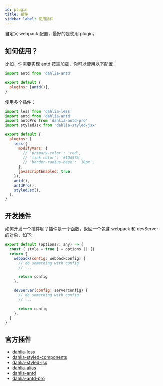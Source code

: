 ```yaml
---
id: plugin
title: 插件
sidebar_label: 使用插件
---
```


自定义 webpack 配置，最好的是使用 plugin。

## 如何使用？

比如，你需要实现 antd 按需加载，你可以使用以下配置：

```js
import antd from 'dahlia-antd'

export default {
  plugins: [antd()],
}
```

使用多个插件：

```js
import less from 'dahlia-less'
import antd from 'dahlia-antd'
import antdPro from 'dahlia-antd-pro'
import styledJsx from 'dahlia-styled-jsx'

export default {
  plugins: [
    less({
      modifyVars: {
        // 'primary-color': 'red',
        // 'link-color': '#1DA57A',
        // 'border-radius-base': '10px',
      },
      javascriptEnabled: true,
    }),
    antd(),
    antdPro(),
    styledJsx(),
  ],
}
```

## 开发插件

如何开发一个插件呢？插件是一个函数，返回一个包含 webpack 和 devServer 的对象，如下:

```js
export default (options?: any) => {
  const { style = true } = options || {}
  return {
    webpack(config: webpackConfig) {
      // do something with config
      // ...

      return config
    },

    devServer(config: serverConfig) {
      // do something with config
      // ...

      return config
    },
  }
}
```

## 官方插件

- [dahlia-less](https://github.com/forsigner/dahlia-plugins/tree/master/packages/dahlia-less)
- [dahlia-styled-components](https://github.com/forsigner/dahlia-plugins/tree/master/packages/dahlia-styled-components)
- [dahlia-styled-jsx](https://github.com/forsigner/dahlia-plugins/tree/master/packages/dahlia-styled-jsx)
- [dahlia-alias](https://github.com/forsigner/dahlia-plugins/tree/master/packages/dahlia-alias)
- [dahlia-antd](https://github.com/forsigner/dahlia-plugins/tree/master/packages/dahlia-antd)
- [dahlia-antd-pro](https://github.com/forsigner/dahlia-plugins/tree/master/packages/dahlia-antd-pro)
